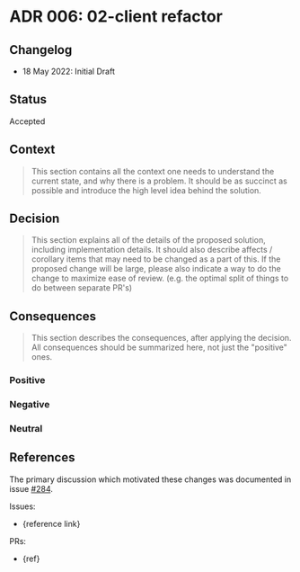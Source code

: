 # ADR 006: 02-client refactor

## Changelog
* 18 May 2022: Initial Draft

## Status

Accepted

## Context

> This section contains all the context one needs to understand the current state, and why there is a problem. It should be as succinct as possible and introduce the high level idea behind the solution. 

## Decision

> This section explains all of the details of the proposed solution, including implementation details.
It should also describe affects / corollary items that may need to be changed as a part of this.
If the proposed change will be large, please also indicate a way to do the change to maximize ease of review.
(e.g. the optimal split of things to do between separate PR's)

## Consequences

> This section describes the consequences, after applying the decision. All consequences should be summarized here, not just the "positive" ones.

### Positive

### Negative

### Neutral

## References

The primary discussion which motivated these changes was documented in issue [#284](https://github.com/cosmos/ibc-go/issues/284).

Issues:
* {reference link}

PRs:
* {ref}

